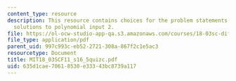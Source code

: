 ```yaml
---
content_type: resource
description: This resource contains choices for the problem statements related to
  solutions to polynomial input 2.
file: https://ol-ocw-studio-app-qa.s3.amazonaws.com/courses/18-03sc-differential-equations-fall-2011/635d1cae70618530e33343bc8739a117_MIT18_03SCF11_s16_5quizc.pdf
file_type: application/pdf
parent_uid: 997c993c-eb52-2721-308a-867f2c1e5ac3
resourcetype: Document
title: MIT18_03SCF11_s16_5quizc.pdf
uid: 635d1cae-7061-8530-e333-43bc8739a117
---
```

